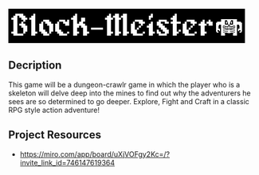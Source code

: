 ![Logo](./logo.png)
## Decription
This game will be a dungeon-crawlr game in which the player who is a skeleton will delve deep into the mines to find out why the adventurers he sees are so determined to go deeper. Explore, Fight and Craft in a classic RPG style action adventure!
## Project Resources
 - https://miro.com/app/board/uXjVOFgy2Kc=/?invite_link_id=746147619364
